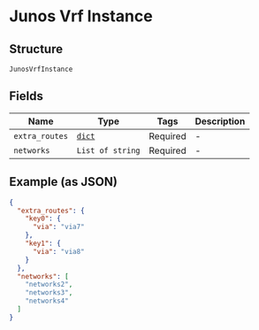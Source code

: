 
# Junos Vrf Instance

## Structure

`JunosVrfInstance`

## Fields

| Name | Type | Tags | Description |
|  --- | --- | --- | --- |
| `extra_routes` | [`dict`](../../doc/models/extra-routes-3.md) | Required | - |
| `networks` | `List of string` | Required | - |

## Example (as JSON)

```json
{
  "extra_routes": {
    "key0": {
      "via": "via7"
    },
    "key1": {
      "via": "via8"
    }
  },
  "networks": [
    "networks2",
    "networks3",
    "networks4"
  ]
}
```

